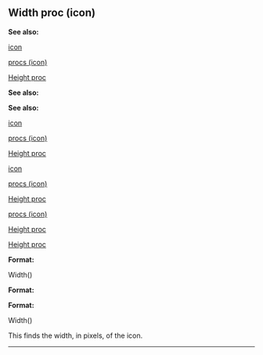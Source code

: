 

 Width proc (icon)
-------------------




**See also:** 


[icon](#/icon) 

[procs (icon)](#/icon/proc) 

[Height proc](#/icon/proc/Height) 





**See also:** 

**See also:**

[icon](#/icon) 

[procs (icon)](#/icon/proc) 

[Height proc](#/icon/proc/Height) 



[icon](#/icon)

[procs (icon)](#/icon/proc) 

[Height proc](#/icon/proc/Height) 


[procs (icon)](#/icon/proc)

[Height proc](#/icon/proc/Height) 

[Height proc](#/icon/proc/Height)


**Format:** 


 Width()
 


**Format:** 

**Format:**

 Width()


 This finds the width, in pixels, of the icon.





---



